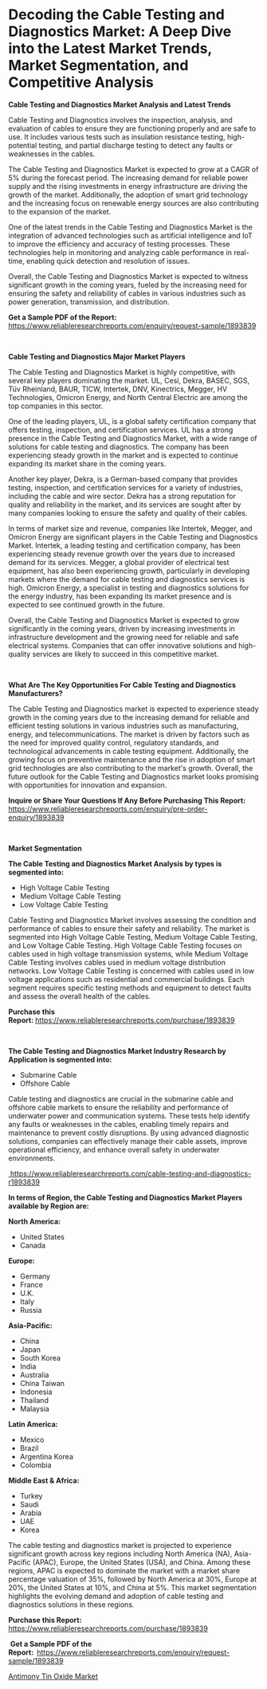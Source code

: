 <p><h1>Decoding the Cable Testing and Diagnostics Market: A Deep Dive into the Latest Market Trends, Market Segmentation, and Competitive Analysis</h1></p><p><strong>Cable Testing and Diagnostics Market Analysis and Latest Trends</strong></p>
<p><p>Cable Testing and Diagnostics involves the inspection, analysis, and evaluation of cables to ensure they are functioning properly and are safe to use. It includes various tests such as insulation resistance testing, high-potential testing, and partial discharge testing to detect any faults or weaknesses in the cables.</p><p>The Cable Testing and Diagnostics Market is expected to grow at a CAGR of 5% during the forecast period. The increasing demand for reliable power supply and the rising investments in energy infrastructure are driving the growth of the market. Additionally, the adoption of smart grid technology and the increasing focus on renewable energy sources are also contributing to the expansion of the market.</p><p>One of the latest trends in the Cable Testing and Diagnostics Market is the integration of advanced technologies such as artificial intelligence and IoT to improve the efficiency and accuracy of testing processes. These technologies help in monitoring and analyzing cable performance in real-time, enabling quick detection and resolution of issues.</p><p>Overall, the Cable Testing and Diagnostics Market is expected to witness significant growth in the coming years, fueled by the increasing need for ensuring the safety and reliability of cables in various industries such as power generation, transmission, and distribution.</p></p>
<p><strong>Get a Sample PDF of the Report:&nbsp;</strong> <a href="https://www.reliableresearchreports.com/enquiry/request-sample/1893839">https://www.reliableresearchreports.com/enquiry/request-sample/1893839</a></p>
<p>&nbsp;</p>
<p><strong>Cable Testing and Diagnostics Major Market Players</strong></p>
<p><p>The Cable Testing and Diagnostics Market is highly competitive, with several key players dominating the market. UL, Cesi, Dekra, BASEC, SGS, Tüv Rheinland, BAUR, TICW, Intertek, DNV, Kinectrics, Megger, HV Technologies, Omicron Energy, and North Central Electric are among the top companies in this sector. </p><p>One of the leading players, UL, is a global safety certification company that offers testing, inspection, and certification services. UL has a strong presence in the Cable Testing and Diagnostics Market, with a wide range of solutions for cable testing and diagnostics. The company has been experiencing steady growth in the market and is expected to continue expanding its market share in the coming years.</p><p>Another key player, Dekra, is a German-based company that provides testing, inspection, and certification services for a variety of industries, including the cable and wire sector. Dekra has a strong reputation for quality and reliability in the market, and its services are sought after by many companies looking to ensure the safety and quality of their cables.</p><p>In terms of market size and revenue, companies like Intertek, Megger, and Omicron Energy are significant players in the Cable Testing and Diagnostics Market. Intertek, a leading testing and certification company, has been experiencing steady revenue growth over the years due to increased demand for its services. Megger, a global provider of electrical test equipment, has also been experiencing growth, particularly in developing markets where the demand for cable testing and diagnostics services is high. Omicron Energy, a specialist in testing and diagnostics solutions for the energy industry, has been expanding its market presence and is expected to see continued growth in the future. </p><p>Overall, the Cable Testing and Diagnostics Market is expected to grow significantly in the coming years, driven by increasing investments in infrastructure development and the growing need for reliable and safe electrical systems. Companies that can offer innovative solutions and high-quality services are likely to succeed in this competitive market.</p></p>
<p>&nbsp;</p>
<p><strong>What Are The Key Opportunities For Cable Testing and Diagnostics Manufacturers?</strong></p>
<p><p>The Cable Testing and Diagnostics market is expected to experience steady growth in the coming years due to the increasing demand for reliable and efficient testing solutions in various industries such as manufacturing, energy, and telecommunications. The market is driven by factors such as the need for improved quality control, regulatory standards, and technological advancements in cable testing equipment. Additionally, the growing focus on preventive maintenance and the rise in adoption of smart grid technologies are also contributing to the market's growth. Overall, the future outlook for the Cable Testing and Diagnostics market looks promising with opportunities for innovation and expansion.</p></p>
<p><strong>Inquire or Share Your Questions If Any Before Purchasing This Report:</strong> <a href="https://www.reliableresearchreports.com/enquiry/pre-order-enquiry/1893839">https://www.reliableresearchreports.com/enquiry/pre-order-enquiry/1893839</a></p>
<p>&nbsp;</p>
<p><strong>Market Segmentation</strong></p>
<p><strong>The Cable Testing and Diagnostics Market Analysis by types is segmented into:</strong></p>
<p><ul><li>High Voltage Cable Testing</li><li>Medium Voltage Cable Testing</li><li>Low Voltage Cable Testing</li></ul></p>
<p><p>Cable Testing and Diagnostics Market involves assessing the condition and performance of cables to ensure their safety and reliability. The market is segmented into High Voltage Cable Testing, Medium Voltage Cable Testing, and Low Voltage Cable Testing. High Voltage Cable Testing focuses on cables used in high voltage transmission systems, while Medium Voltage Cable Testing involves cables used in medium voltage distribution networks. Low Voltage Cable Testing is concerned with cables used in low voltage applications such as residential and commercial buildings. Each segment requires specific testing methods and equipment to detect faults and assess the overall health of the cables.</p></p>
<p><strong>Purchase this Report:&nbsp;</strong><a href="https://www.reliableresearchreports.com/purchase/1893839">https://www.reliableresearchreports.com/purchase/1893839</a></p>
<p>&nbsp;</p>
<p><strong>The Cable Testing and Diagnostics Market Industry Research by Application is segmented into:</strong></p>
<p><ul><li>Submarine Cable</li><li>Offshore Cable</li></ul></p>
<p><p>Cable testing and diagnostics are crucial in the submarine cable and offshore cable markets to ensure the reliability and performance of underwater power and communication systems. These tests help identify any faults or weaknesses in the cables, enabling timely repairs and maintenance to prevent costly disruptions. By using advanced diagnostic solutions, companies can effectively manage their cable assets, improve operational efficiency, and enhance overall safety in underwater environments.</p></p>
<p><a href="https://www.reliableresearchreports.com/cable-testing-and-diagnostics-r1893839">&nbsp;https://www.reliableresearchreports.com/cable-testing-and-diagnostics-r1893839</a></p>
<p><strong>In terms of Region, the Cable Testing and Diagnostics Market Players available by Region are:</strong></p>
<p>
    <p> <strong> North America: </strong>
        <ul>
            <li>United States</li>
            <li>Canada</li>
        </ul>
        </p> 
    <p> <strong> Europe: </strong>
        <ul>
            <li>Germany</li>
            <li>France</li>
            <li>U.K.</li>
            <li>Italy</li>
            <li>Russia</li>
        </ul>
        </p> 
    <p> <strong> Asia-Pacific: </strong>
        <ul>
            <li>China</li>
            <li>Japan</li>
            <li>South Korea</li>
            <li>India</li>
            <li>Australia</li>
            <li>China Taiwan</li>
            <li>Indonesia</li>
            <li>Thailand</li>
            <li>Malaysia</li>
        </ul>
        </p> 
    <p> <strong> Latin America: </strong>
        <ul>
            <li>Mexico</li>
            <li>Brazil</li>
            <li>Argentina Korea</li>
            <li>Colombia</li>
        </ul>
        </p> 
    <p> <strong> Middle East & Africa: </strong>
        <ul>
            <li>Turkey</li>
            <li>Saudi</li>
            <li>Arabia</li>
            <li>UAE</li>
            <li>Korea</li>
        </ul>
    </p>
    </p>
<p><p>The cable testing and diagnostics market is projected to experience significant growth across key regions including North America (NA), Asia-Pacific (APAC), Europe, the United States (USA), and China. Among these regions, APAC is expected to dominate the market with a market share percentage valuation of 35%, followed by North America at 30%, Europe at 20%, the United States at 10%, and China at 5%. This market segmentation highlights the evolving demand and adoption of cable testing and diagnostics solutions in these regions.</p></p>
<p><strong>Purchase this Report: </strong><a href="https://www.reliableresearchreports.com/purchase/1893839">https://www.reliableresearchreports.com/purchase/1893839</a></p>
<p>&nbsp;<strong>Get a Sample PDF of the Report:&nbsp;&nbsp;</strong><a href="https://www.reliableresearchreports.com/enquiry/request-sample/1893839">https://www.reliableresearchreports.com/enquiry/request-sample/1893839</a></p>
<p><strong></strong></p>
<p><p><a href="https://gamy-alyssum-396.notion.site/Antimony-Tin-Oxide-Market-Size-2024-2031-Global-Industrial-Analysis-Key-Geographical-Regions-Mar-43c14ada8b8b47f2861bd7229500c34b">Antimony Tin Oxide Market</a></p></p>